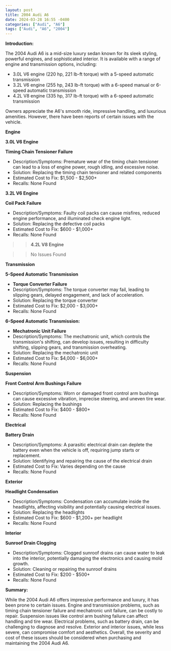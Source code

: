 ```yaml
---
layout: post
title: 2004 Audi A6
date: 2024-03-28 16:55 -0400
categories: ["Audi", "A6"]
tags: ["Audi", "A6", "2004"]
---
```

**Introduction:**

The 2004 Audi A6 is a mid-size luxury sedan known for its sleek styling, powerful engines, and sophisticated interior. It is available with a range of engine and transmission options, including:

* 3.0L V6 engine (220 hp, 221 lb-ft torque) with a 5-speed automatic transmission
* 3.2L V6 engine (255 hp, 243 lb-ft torque) with a 6-speed manual or 6-speed automatic transmission
* 4.2L V8 engine (335 hp, 317 lb-ft torque) with a 6-speed automatic transmission

Owners appreciate the A6's smooth ride, impressive handling, and luxurious amenities. However, there have been reports of certain issues with the vehicle.

**Engine**

**3.0L V6 Engine**

**Timing Chain Tensioner Failure**
* Description/Symptoms: Premature wear of the timing chain tensioner can lead to a loss of engine power, rough idling, and excessive noise.
* Solution: Replacing the timing chain tensioner and related components
* Estimated Cost to Fix: $1,500 - $2,500+
* Recalls: None Found

**3.2L V6 Engine**

**Coil Pack Failure**
* Description/Symptoms: Faulty coil packs can cause misfires, reduced engine performance, and illuminated check engine light.
* Solution: Replacing the defective coil packs
* Estimated Cost to Fix: $600 - $1,000+
* Recalls: None Found

>>**4.2L V8 Engine**

>>No Issues Found

**Transmission**

**5-Speed Automatic Transmission**
* **Torque Converter Failure**
* Description/Symptoms: The torque converter may fail, leading to slipping gears, delayed engagement, and lack of acceleration.
* Solution: Replacing the torque converter
* Estimated Cost to Fix: $2,000 - $3,000+
* Recalls: None Found

**6-Speed Automatic Transmission:**
* **Mechatronic Unit Failure**
* Description/Symptoms: The mechatronic unit, which controls the transmission's shifting, can develop issues, resulting in difficulty shifting, slipping gears, and transmission overheating.
* Solution: Replacing the mechatronic unit
* Estimated Cost to Fix: $4,000 - $6,000+
* Recalls: None Found

**Suspension**

**Front Control Arm Bushings Failure**
* Description/Symptoms: Worn or damaged front control arm bushings can cause excessive vibration, imprecise steering, and uneven tire wear.
* Solution: Replacing the bushings
* Estimated Cost to Fix: $400 - $800+
* Recalls: None Found

**Electrical**

**Battery Drain**
* Description/Symptoms: A parasitic electrical drain can deplete the battery even when the vehicle is off, requiring jump starts or replacement.
* Solution: Identifying and repairing the cause of the electrical drain
* Estimated Cost to Fix: Varies depending on the cause
* Recalls: None Found

**Exterior**

**Headlight Condensation**
* Description/Symptoms: Condensation can accumulate inside the headlights, affecting visibility and potentially causing electrical issues.
* Solution: Replacing the headlights
* Estimated Cost to Fix: $600 - $1,200+ per headlight
* Recalls: None Found

**Interior**

**Sunroof Drain Clogging**
* Description/Symptoms: Clogged sunroof drains can cause water to leak into the interior, potentially damaging the electronics and causing mold growth.
* Solution: Cleaning or repairing the sunroof drains
* Estimated Cost to Fix: $200 - $500+
* Recalls: None Found

**Summary:**

While the 2004 Audi A6 offers impressive performance and luxury, it has been prone to certain issues. Engine and transmission problems, such as timing chain tensioner failure and mechatronic unit failure, can be costly to repair. Suspension issues like control arm bushing failure can affect handling and tire wear. Electrical problems, such as battery drain, can be challenging to diagnose and resolve. Exterior and interior issues, while less severe, can compromise comfort and aesthetics. Overall, the severity and cost of these issues should be considered when purchasing and maintaining the 2004 Audi A6.
